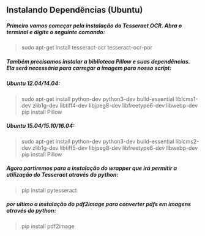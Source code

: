 ## Instalando Dependências (Ubuntu)
##### Primeiro vamos começar pela instalação do Tesseract OCR. Abra o terminal e digite o seguinte comando:

> sudo apt-get install tesseract-ocr tesseract-ocr-por
##### Também precisamos instalar a biblioteca Pillow e suas dependências. Ela será necessária para carregar a imagem para nosso script:

##### Ubuntu 12.04/14.04:

> sudo apt-get install python-dev python3-dev build-essential liblcms1-dev zlib1g-dev libtiff4-dev libjpeg8-dev libfreetype6-dev libwebp-dev
> pip install Pillow
##### Ubuntu 15.04/15.10/16.04:

> sudo apt-get install python-dev python3-dev build-essential liblcms2-dev zlib1g-dev libtiff5-dev libjpeg8-dev libfreetype6-dev libwebp-dev
> pip install Pillow
##### Agora partiremos para a instalação do wrapper que irá permitir a utilização do Tesseract através do python:

> pip install pytesseract

##### por ultimo a instalação do pdf2image para converter pdfs em imagens através do python:
> pip install pdf2image
